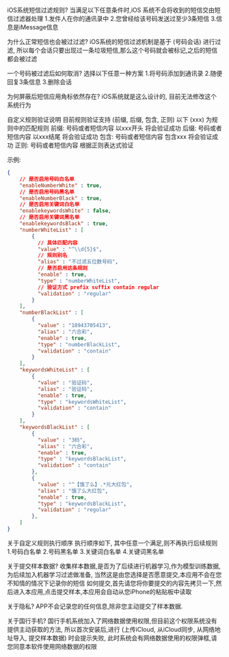 iOS系统短信过滤规则?
当满足以下任意条件时,iOS 系统不会将收到的短信交由短信过滤器处理
1.发件人在你的通讯录中
2.您曾经给该号码发送过至少3条短信
3.信息是iMessage信息

为什么正常短信也会被过过滤?
iOS系统的短信过滤机制是基于 (号码会话) 进行过滤, 所以每个会话只要出现过一条垃圾短信,那么这个号码就会被标记,之后的短信都会被过滤

一个号码被过滤后如何取消?
选择以下任意一种方案
1.将号码添加到通讯录
2.随便回复3条信息
3.删除会话

为何屏蔽后短信应用角标依然存在?
iOS系统就是这么设计的, 目前无法修改这个系统行为

自定义规则验证说明
目前规则验证支持 (前缀, 后缀, 包含, 正则) 以下 (xxx) 为规则中的匹配规则
前缀: 号码或者短信内容 以xxx开头 将会验证成功
后缀: 号码或者短信内容 以xxx结尾 将会验证成功
包含: 号码或者短信内容 包含xxx 将会验证成功
正则: 号码或者短信内容 根据正则表达式验证

示例:

```json
{
    // 是否启用号码白名单
    "enableNumberWhite" : true,
    // 是否启用号码黑名单
    "enableNumberBlack" : true,
    // 是否启用关键词白名单
    "enablekeywordsWhite" : false,
    // 是否启用关键词黑名单
    "enablekeywordsBlack" : true,
    "numberWhiteList" : [
        {
          // 具体匹配内容
          "value" : "^\\d{5}$",
          // 规则别名
          "alias" : "不过滤五位数号码",
          // 是否启用这条规则
          "enable" : true,
          "type" : "numberWhiteList",
          // 验证方式 prefix suffix contain regular
          "validation" : "regular"
        }
    ],
    "numberBlackList" : [
        {
          "value" : "18943705413",
          "alias" : "六合彩",
          "enable" : true,
          "type" : "numberBlackList",
          "validation" : "contain"
        }
    ],
    "keywordsWhiteList" : [
        {
          "value" : "验证码",
          "alias" : "验证码",
          "enable" : true,
          "type" : "keywordsWhiteList",
          "validation" : "contain"
        }
    ],
    "keywordsBlackList" : [
        {
          "value" : "3码",
          "alias" : "六合彩",
          "enable" : true,
          "type" : "keywordsBlackList",
          "validation" : "contain"
        },
        {
          "value" : "^【饿了么】.*元大红包",
          "alias" : "饿了么大红包",
          "enable" : true,
          "type" : "keywordsBlackList",
          "validation" : "regular"
        },
    ]
}
```

关于自定义规则执行顺序
执行顺序如下, 其中任意一个满足,则不再执行后续规则
1.号码白名单
2.号码黑名单
3.关键词白名单
4.关键词黑名单

关于提交样本数据?
收集样本数据,是否为了后续进行机器学习,作为模型训练数据,为后续加入机器学习过滤做准备,
当然这是由您选择是否愿意提交,本应用不会在您不知情的情况下记录你的短信
如何提交,首先请您将你要提交的内容先拷贝一下,然后进入本应用,点击提交样本,本应用会自动从您iPhone的粘贴板中读取

关于隐私?
APP不会记录您的任何信息,除非您主动提交了样本数据.

关于国行手机?
国行手机系统加入了网络数据使用权限,但目前这个权限系统没有提供主动获取的方法,
所以首次安装后,进行 (上传iCloud, 从iCloud同步, 从网络地址导入, 提交样本数据) 时会提示失败,
此时系统会有网络数据使用的权限弹框,请您同意本软件使用网络数据的权限



